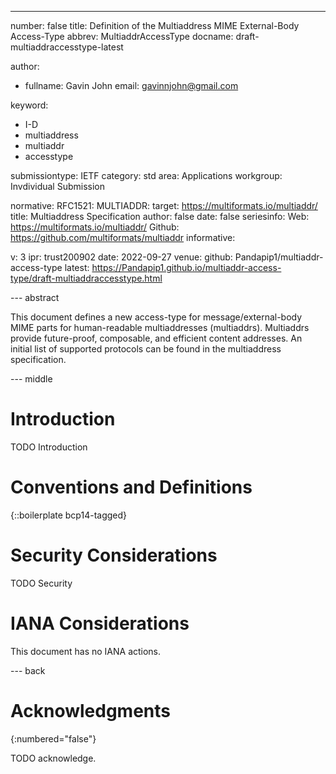 ---
number: false
title: Definition of the Multiaddress MIME External-Body Access-Type
abbrev: MultiaddrAccessType
docname: draft-multiaddraccesstype-latest

author:
 - fullname: Gavin John
   email: gavinnjohn@gmail.com

keyword:
 - I-D
 - multiaddress
 - multiaddr
 - accesstype

submissiontype: IETF
category: std
area: Applications
workgroup: Invdividual Submission

normative:
  RFC1521:
  MULTIADDR:
    target: https://multiformats.io/multiaddr/
    title: Multiaddress Specification
    author: false
    date: false
    seriesinfo:
      Web: https://multiformats.io/multiaddr/
      Github: https://github.com/multiformats/multiaddr
informative:

v: 3
ipr: trust200902
date: 2022-09-27
venue:
  github: Pandapip1/multiaddr-access-type
  latest: https://Pandapip1.github.io/multiaddr-access-type/draft-multiaddraccesstype.html

--- abstract

This document defines a new access-type for message/external-body MIME parts for human-readable multiaddresses (multiaddrs). Multiaddrs provide future-proof, composable, and efficient content addresses. An initial list of supported protocols can be found in the multiaddress specification.

--- middle

# Introduction

TODO Introduction

# Conventions and Definitions

{::boilerplate bcp14-tagged}

# Security Considerations

TODO Security

# IANA Considerations

This document has no IANA actions.

--- back

# Acknowledgments

{:numbered="false"}

TODO acknowledge.
